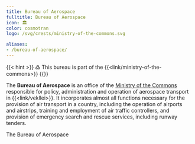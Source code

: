 ```yaml
---
title: Bureau of Aerospace
fulltitle: Bureau of Aerospace
icon: 🏛️
color: cosmotran
logo: /svg/crests/ministry-of-the-commons.svg

aliases:
- /bureau-of-aerospace/
---
```

{{< hint >}}
߷ This bureau is part of the {{<link/ministry-of-the-commons>}}
{{</hint>}}

The <span class="fi fi-min-commons fis"></span> **Bureau of Aerospace** is an office of the [<span class="fi fi-min-commons fis"></span> Ministry of the Commons](/cosmotran/) responsible for policy, administration and operation of aerospace transport in {{<link/vekllei>}}. It incorporates almost all functions necessary for the provision of air transport in a country, including the operation of airports and airstrips, training and employment of air traffic controllers, and provision of emergency search and rescue services, including runway tenders.

The Bureau of Aerospace